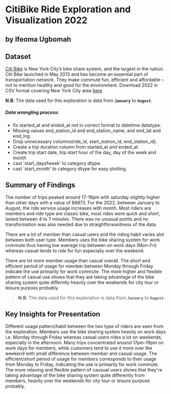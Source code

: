 # CitiBike Ride Exploration and Visualization 2022
## by Ifeoma Ugbomah


## Dataset

[Citi Bike](https://en.wikipedia.org/wiki/Citi_Bike) is New York City’s bike share system, and the largest in the nation. Citi Bike launched in May 2013 and has become an essential part of transportation network. They make commute fun, efficient and affordable – not to mention healthy and good for the environment. Download 2022 in CSV format covering New York City area [here](https://www.citibikenyc.com/system-data)

**N.B**: The data used for this exploration is data from **`January`** to **`August`**.

##### Data wrangling process:
- fix started_at and ended_at not in correct format to datetime datatype.
- Missing values end_station_id and end_station_name, and end_lat and end_lng.
- Drop unnecessary columns(ride_id, start_station_id, end_station_id).
- Create a trip duration column from started_at and ended_at.
- Create trip start date, trip start hour of the day, day of the week and month
- cast 'start_dayofweek' to category dtype.
- cast 'start_month' to category dtype for easy plotting.


## Summary of Findings

The number of trips peaked around 17-19pm with saturday slightly higher than other days with a value of 86873. For the 2022, between January to August, the ride service usage increases with month. Most riders are members and ride type are classic bike, most rides were quick and short, lasted between 4 to 7 minutes. There was no unusual points and no transformation was also needed due to straightforwardness of the data.

There are a lot of member than casual users and the riding habit varies alot between both user type. Members uses the bike sharing system for work commute thus having low average trip between on work days (Mon-Fri) whereas casual tends to ride for fun especially over the weekend.

There are lot more member usage than casual overall. The short and efficient period of usage  for member between Monday through Friday indicate the use primarily for work commute. The more higher and flexible pattern of casual use shows that they are taking advantage of the bike sharing system quite differntly heavily over the weekends for city tour or leisure purposs probably.


>**N.B**: The data used for this exploration is data from **`January`** to **`August`**.

## Key Insights for Presentation

Different usage pattern/habit between the two type of riders are seen from the exploration. Members use the bike sharing system heavily on work days i.e. Monday through Friday whereas casual users rides a lot on weekends, especially in the afternoon. Many trips concentrated around 17pm-19pm on work days for members, while customers tend to use it more over the weekend with small difference between member and casual usage. The efficient/short period of usage for members corresponds to their usage from Monday to Friday, indicating the use is primarily for work commute. The more relaxing and flexible pattern of causual users shows that they're taking advantage of the bike sharing system quite differently from members, heavily over the weekends for city tour or leisure purpose probably.